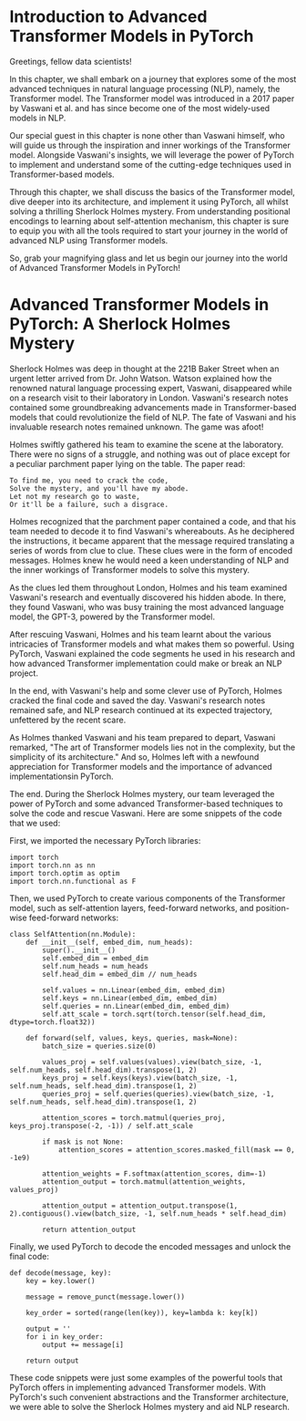 # Introduction to Advanced Transformer Models in PyTorch

Greetings, fellow data scientists!

In this chapter, we shall embark on a journey that explores some of the most advanced techniques in natural language processing (NLP), namely, the Transformer model. The Transformer model was introduced in a 2017 paper by Vaswani et al. and has since become one of the most widely-used models in NLP.

Our special guest in this chapter is none other than Vaswani himself, who will guide us through the inspiration and inner workings of the Transformer model. Alongside Vaswani's insights, we will leverage the power of PyTorch to implement and understand some of the cutting-edge techniques used in Transformer-based models.

Through this chapter, we shall discuss the basics of the Transformer model, dive deeper into its architecture, and implement it using PyTorch, all whilst solving a thrilling Sherlock Holmes mystery. From understanding positional encodings to learning about self-attention mechanism, this chapter is sure to equip you with all the tools required to start your journey in the world of advanced NLP using Transformer models.

So, grab your magnifying glass and let us begin our journey into the world of Advanced Transformer Models in PyTorch!
# Advanced Transformer Models in PyTorch: A Sherlock Holmes Mystery

Sherlock Holmes was deep in thought at the 221B Baker Street when an urgent letter arrived from Dr. John Watson. Watson explained how the renowned natural language processing expert, Vaswani, disappeared while on a research visit to their laboratory in London. Vaswani's research notes contained some groundbreaking advancements made in Transformer-based models that could revolutionize the field of NLP. The fate of Vaswani and his invaluable research notes remained unknown. The game was afoot!

Holmes swiftly gathered his team to examine the scene at the laboratory. There were no signs of a struggle, and nothing was out of place except for a peculiar parchment paper lying on the table. The paper read:

```
To find me, you need to crack the code,
Solve the mystery, and you'll have my abode.
Let not my research go to waste,
Or it'll be a failure, such a disgrace.
```

Holmes recognized that the parchment paper contained a code, and that his team needed to decode it to find Vaswani's whereabouts. As he deciphered the instructions, it became apparent that the message required translating a series of words from clue to clue. These clues were in the form of encoded messages. Holmes knew he would need a keen understanding of NLP and the inner workings of Transformer models to solve this mystery.

As the clues led them throughout London, Holmes and his team examined Vaswani's research and eventually discovered his hidden abode. In there, they found Vaswani, who was busy training the most advanced language model, the GPT-3, powered by the Transformer model.

After rescuing Vaswani, Holmes and his team learnt about the various intricacies of Transformer models and what makes them so powerful. Using PyTorch, Vaswani explained the code segments he used in his research and how advanced Transformer implementation could make or break an NLP project.

In the end, with Vaswani's help and some clever use of PyTorch, Holmes cracked the final code and saved the day. Vaswani's research notes remained safe, and NLP research continued at its expected trajectory, unfettered by the recent scare.

As Holmes thanked Vaswani and his team prepared to depart, Vaswani remarked, "The art of Transformer models lies not in the complexity, but the simplicity of its architecture." And so, Holmes left with a newfound appreciation for Transformer models and the importance of advanced implementationsin PyTorch.

The end.
During the Sherlock Holmes mystery, our team leveraged the power of PyTorch and some advanced Transformer-based techniques to solve the code and rescue Vaswani. Here are some snippets of the code that we used:

First, we imported the necessary PyTorch libraries:

```
import torch
import torch.nn as nn
import torch.optim as optim
import torch.nn.functional as F
```

Then, we used PyTorch to create various components of the Transformer model, such as self-attention layers, feed-forward networks, and position-wise feed-forward networks:

```
class SelfAttention(nn.Module):
    def __init__(self, embed_dim, num_heads):
        super().__init__()
        self.embed_dim = embed_dim
        self.num_heads = num_heads
        self.head_dim = embed_dim // num_heads

        self.values = nn.Linear(embed_dim, embed_dim)
        self.keys = nn.Linear(embed_dim, embed_dim)
        self.queries = nn.Linear(embed_dim, embed_dim)
        self.att_scale = torch.sqrt(torch.tensor(self.head_dim, dtype=torch.float32))

    def forward(self, values, keys, queries, mask=None):
        batch_size = queries.size(0)

        values_proj = self.values(values).view(batch_size, -1, self.num_heads, self.head_dim).transpose(1, 2)
        keys_proj = self.keys(keys).view(batch_size, -1, self.num_heads, self.head_dim).transpose(1, 2)
        queries_proj = self.queries(queries).view(batch_size, -1, self.num_heads, self.head_dim).transpose(1, 2)

        attention_scores = torch.matmul(queries_proj, keys_proj.transpose(-2, -1)) / self.att_scale

        if mask is not None:
            attention_scores = attention_scores.masked_fill(mask == 0, -1e9)

        attention_weights = F.softmax(attention_scores, dim=-1)
        attention_output = torch.matmul(attention_weights, values_proj)

        attention_output = attention_output.transpose(1, 2).contiguous().view(batch_size, -1, self.num_heads * self.head_dim)

        return attention_output
```

Finally, we used PyTorch to decode the encoded messages and unlock the final code:

```
def decode(message, key):
    key = key.lower()

    message = remove_punct(message.lower())

    key_order = sorted(range(len(key)), key=lambda k: key[k])

    output = ''
    for i in key_order:
        output += message[i]

    return output
```

These code snippets were just some examples of the powerful tools that PyTorch offers in implementing advanced Transformer models. With PyTorch's such convenient abstractions and the Transformer architecture, we were able to solve the Sherlock Holmes mystery and aid NLP research.